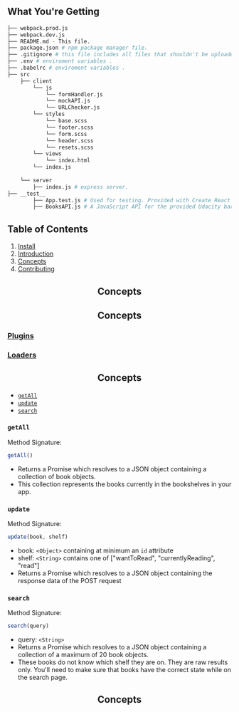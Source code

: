 ## What You're Getting
```bash
├── webpack.prod.js
├── webpack.dev.js
├── README.md - This file.
├── package.json # npm package manager file.
├── .gitignore # this file includes all files that shouldn't be uploaded to git repo .
├── .env # enviroment variables .
├── .babelrc # enviroment variables .
├── src
    ├── client
        └── js
            └── formHandler.js
            └── mockAPI.js
            └── URLChecker.js
        └── styles
            └── base.scss
            └── footer.scss
            └── form.scss
            └── header.scss
            └── resets.scss
        └── views
            └── index.html
        └── index.js
  
    └── server
        ├── index.js # express server.
├── __test__ 
        ├── App.test.js # Used for testing. Provided with Create React App. Testing is encouraged, but not required.
        ├── BooksAPI.js # A JavaScript API for the provided Udacity backend. Instructions for the methods are below.
```
## Table of Contents

1. [Install](#install)
2. [Introduction](#introduction)
3. [Concepts](#concepts)
4. [Contributing](#contributing)

 <h2 align="center">Concepts</h2>
 
 <h2 align="center">Concepts</h2>
 
 ### [Plugins](https://webpack.js.org/plugins/)
 
 ### [Loaders](https://webpack.js.org/loaders/)
 
 <h2 align="center">Concepts</h2>
 
* [`getAll`](#getall)
* [`update`](#update)
* [`search`](#search)

### `getAll`

Method Signature:

```js
getAll()
```

* Returns a Promise which resolves to a JSON object containing a collection of book objects.
* This collection represents the books currently in the bookshelves in your app.

### `update`

Method Signature:

```js
update(book, shelf)
```

* book: `<Object>` containing at minimum an `id` attribute
* shelf: `<String>` contains one of ["wantToRead", "currentlyReading", "read"]  
* Returns a Promise which resolves to a JSON object containing the response data of the POST request

### `search`

Method Signature:

```js
search(query)
```

* query: `<String>`
* Returns a Promise which resolves to a JSON object containing a collection of a maximum of 20 book objects.
* These books do not know which shelf they are on. They are raw results only. You'll need to make sure that books have the correct state while on the search page.

 <h2 align="center">Concepts</h2>

